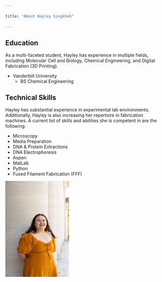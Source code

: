 ```yaml
---

title: "About Hayley Singkhek"

---
```


## Education

As a multi-faceted student, Hayley has experience in multiple fields, including Molecular Cell and Biology, Chemical Engineering, and  Digital Fabrication (3D Printing).

* Vanderbilt University
  * BS Chemical Engineering

## Technical Skills

Hayley has substantial experience in experimental lab environments. Additionally, Hayley is also increasing her repertoire in fabrication machines. A current list of skills and abilities she is competent in are the following:

* Microscopy
* Media Preparation
* DNA & Protein Extractions
* DNA Electrophoresis 
* Aspen
* MatLab
* Python
* Fused Filament Fabrication (FFF)



<img src="/assets/img/Hayley Headshot.jpg" alt="Hayley Singkhek" style="width:200px;"/>
